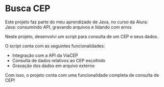 # Busca CEP

Este projeto faz parte do meu aprendizado de Java, no curso da Alura: Java: consumindo API, gravando arquivos e lidando com erros

Neste projeto, desenvolvi um script para consulta de um CEP e seus dados.

O script conta com as seguintes funcionalidades:

- Integração com a API da ViaCEP
- Consulta de dados relativos ao CEP escolhido
- Gravação dos dados em arquivo externo

Com isso, o projeto conta com uma funcionalidade completa de consulta de CEP!
